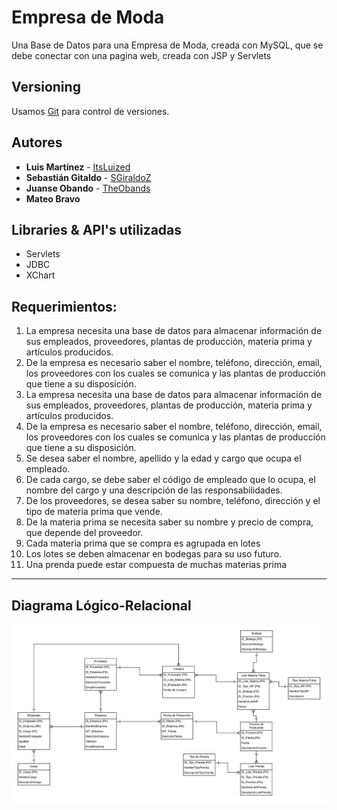 # Empresa de Moda

Una Base de Datos para una Empresa de Moda, creada con MySQL, que se debe conectar con una pagina web, creada con JSP y Servlets 

## Versioning

Usamos [Git](http://git-scm.com) para control de versiones. 

## Autores

* **Luis Martínez** - [ItsLuized](https://github.com/ItsLuized)
* **Sebastián Gitaldo** - [SGiraldoZ](https://github.com/SGiraldoZ)
* **Juanse Obando** - [TheObands](https://github.com/TheObands)
* **Mateo Bravo** 

## Libraries & API's utilizadas

* Servlets
* JDBC
* XChart

## Requerimientos:

  1.	La empresa necesita una base de datos para almacenar información de sus empleados, proveedores, plantas de producción, materia prima y artículos producidos.
  2.	De la empresa es necesario saber el nombre, teléfono, dirección, email, los proveedores con los cuales se comunica y las plantas de producción que tiene a su disposición.
  1.	La empresa necesita una base de datos para almacenar información de sus empleados, proveedores, plantas de producción, materia        prima y artículos producidos.
  2.	De la empresa es necesario saber el nombre, teléfono, dirección, email, los proveedores con los cuales se comunica y las plantas      de producción que tiene a su disposición.
  3.	Se desea saber el nombre, apellido y la edad y cargo que ocupa el empleado.
  4.	De cada cargo, se debe saber el código de empleado que lo ocupa, el nombre del cargo y una descripción de las responsabilidades.
  5.	De los proveedores, se desea saber su nombre, teléfono, dirección y el tipo de materia prima que vende. 
  6.	De la materia prima se necesita saber su nombre y precio de compra, que depende del proveedor.
  7.	Cada materia prima que se compra es agrupada en lotes
  8.	Los lotes se deben almacenar en bodegas para su uso futuro.
  9.	Una prenda puede estar compuesta de muchas materias prima

---

## Diagrama Lógico-Relacional

![alt text](https://github.com/ItsLuized/EmpresaModa/blob/master/DiagramaLogicoRelacional.jpeg)
